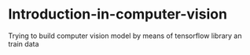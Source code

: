 # Introduction-in-computer-vision
Trying to build computer vision model by means of tensorflow library an train data
